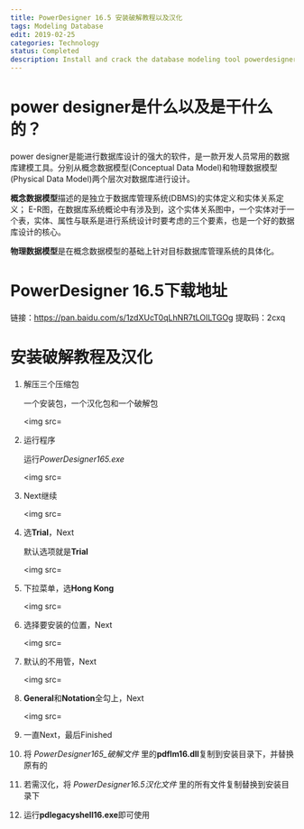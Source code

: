 ```yaml
---
title: PowerDesigner 16.5 安装破解教程以及汉化
tags: Modeling Database
edit: 2019-02-25
categories: Technology
status: Completed
description: Install and crack the database modeling tool powerdesigner16.5 and Chinese localization
---
```


# power designer是什么以及是干什么的？

power designer是能进行数据库设计的强大的软件，是一款开发人员常用的数据库建模工具。分别从概念数据模型(Conceptual Data Model)和物理数据模型(Physical Data Model)两个层次对数据库进行设计。

**概念数据模型**描述的是独立于数据库管理系统(DBMS)的实体定义和实体关系定义；
E-R图，在数据库系统概论中有涉及到，这个实体关系图中，一个实体对于一个表，实体、属性与联系是进行系统设计时要考虑的三个要素，也是一个好的数据库设计的核心。

**物理数据模型**是在概念数据模型的基础上针对目标数据库管理系统的具体化。

# PowerDesigner 16.5下载地址

链接：https://pan.baidu.com/s/1zdXUcT0qLhNR7tLOILTGOg 
提取码：2cxq 

# 安装破解教程及汉化

1. 解压三个压缩包

   一个安装包，一个汉化包和一个破解包

   <img src=

2. 运行程序

   运行*PowerDesigner165.exe*

   <img src=

3. Next继续

   <img src=

4. 选**Trial**，Next

   默认选项就是**Trial**

   <img src=

5. 下拉菜单，选**Hong Kong**

   <img src=

6. 选择要安装的位置，Next

   <img src=

7. 默认的不用管，Next

   <img src=

8. **General**和**Notation**全勾上，Next

   <img src=

9. 一直Next，最后Finished

10. 将 *PowerDesigner165_破解文件* 里的**pdflm16.dll**复制到安装目录下，并替换原有的

11. 若需汉化，将 *PowerDesigner16.5汉化文件* 里的所有文件复制替换到安装目录下

12. 运行**pdlegacyshell16.exe**即可使用